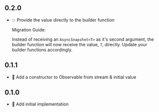 ## 0.2.0

- 💥 Provide the value directly to the builder function

  Migration Guide:

  Instead of receiving an `AsyncSnapshot<T>` as it's second argument, the builder function will now receive the value, `T`, directly. Update your builder functions accordingly.

## 0.1.1

- 🎉 Add a constructor to Observable from stream & initial value

## 0.1.0

- 🎉 Add initial implementation
